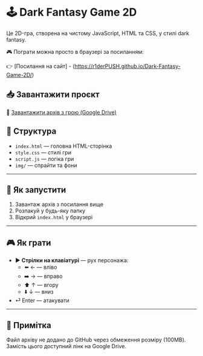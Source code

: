 # 🕹️ Dark Fantasy Game 2D

Це 2D-гра, створена на чистому JavaScript, HTML та CSS, у стилі dark fantasy.

🎮 Пограти можна просто в браузері за посиланням:

👉 [Посилання на сайт] - (https://r1derPUSH.github.io/Dark-Fantasy-Game-2D/)

## 📥 Завантажити проєкт

🔗 [Завантажити архів з грою (Google Drive)](https://drive.google.com/your-link-here)

## 🧩 Структура

- `index.html` — головна HTML-сторінка
- `style.css` — стилі гри
- `script.js` — логіка гри
- `img/` — спрайти та фони

---

## 🚀 Як запустити

1. Завантаж архів з посилання вище
2. Розпакуй у будь-яку папку
3. Відкрий `index.html` у браузері

---

## 🎮 Як грати

- ▶️ **Стрілки на клавіатурі** — рух персонажа:
  - ⬅️ ← — вліво
  - ➡️ → — вправо
  - ⬆️ ↑ — вгору
  - ⬇️ ↓ — вниз
- ⏎ Enter — атакувати

---

## 📌 Примітка

Файл архіву не додано до GitHub через обмеження розміру (100MB). Замість цього доступний лінк на Google Drive.
